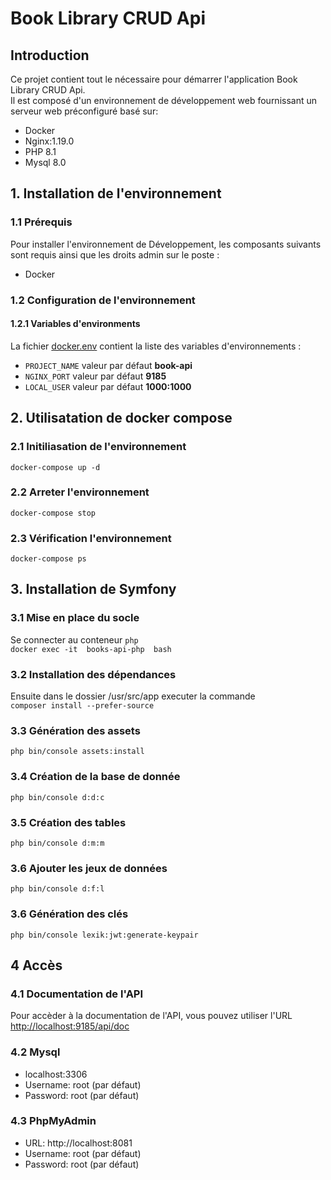 # Book Library CRUD Api



## Introduction
Ce projet contient tout le nécessaire pour démarrer l'application Book Library CRUD Api.  
Il est composé d'un environnement de développement web fournissant un serveur web préconfiguré basé sur:  
- Docker
- Nginx:1.19.0
- PHP 8.1
- Mysql 8.0

## 1. Installation de l'environnement
### 1.1 Prérequis  
Pour installer l'environnement de Développement, les composants suivants sont requis ainsi que les droits admin sur le poste :  
- Docker

### 1.2 Configuration de l'environnement

#### 1.2.1 Variables d'environments
La fichier [docker.env](docker.env) contient la liste des variables d'environnements :
- `PROJECT_NAME` valeur par défaut **book-api**
- `NGINX_PORT` valeur par défaut **9185**
- `LOCAL_USER` valeur par défaut **1000:1000**


## 2. Utilisatation de docker compose
### 2.1 Initiliasation de l'environnement
`docker-compose up -d`

### 2.2 Arreter l'environnement
`docker-compose stop`

### 2.3 Vérification l'environnement
`docker-compose ps`

## 3. Installation de Symfony
### 3.1 Mise en place du socle
Se connecter au conteneur `php`  
`docker exec -it  books-api-php  bash`

### 3.2 Installation des dépendances
Ensuite dans le dossier /usr/src/app executer la commande  
`composer install --prefer-source`

### 3.3 Génération des assets
`php bin/console assets:install`

### 3.4 Création de la base de donnée
`php bin/console d:d:c`

### 3.5 Création des tables
`php bin/console d:m:m`

### 3.6 Ajouter les jeux de données
`php bin/console d:f:l`

### 3.6 Génération des clés
`php bin/console lexik:jwt:generate-keypair`

## 4 Accès
### 4.1 Documentation de l'API
Pour accèder à la documentation de l'API, vous pouvez utiliser l'URL [http://localhost:9185/api/doc](http://localhost:9185/api/doc)

### 4.2 Mysql
- localhost:3306
- Username: root (par défaut)
- Password: root (par défaut)

### 4.3 PhpMyAdmin
- URL: http://localhost:8081
- Username: root (par défaut)
- Password: root (par défaut)

